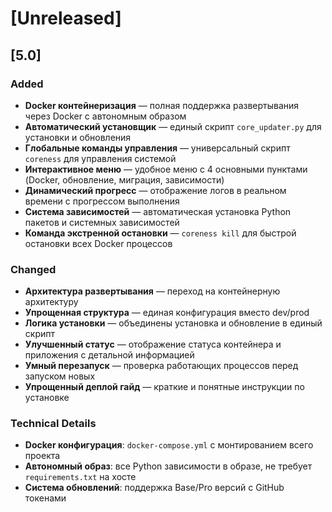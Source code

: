 # [Unreleased]

## [5.0]

### Added
- **Docker контейнеризация** — полная поддержка развертывания через Docker с автономным образом
- **Автоматический установщик** — единый скрипт `core_updater.py` для установки и обновления
- **Глобальные команды управления** — универсальный скрипт `coreness` для управления системой
- **Интерактивное меню** — удобное меню с 4 основными пунктами (Docker, обновление, миграция, зависимости)
- **Динамический прогресс** — отображение логов в реальном времени с прогрессом выполнения
- **Система зависимостей** — автоматическая установка Python пакетов и системных зависимостей
- **Команда экстренной остановки** — `coreness kill` для быстрой остановки всех Docker процессов

### Changed
- **Архитектура развертывания** — переход на контейнерную архитектуру
- **Упрощенная структура** — единая конфигурация вместо dev/prod
- **Логика установки** — объединены установка и обновление в единый скрипт
- **Улучшенный статус** — отображение статуса контейнера и приложения с детальной информацией
- **Умный перезапуск** — проверка работающих процессов перед запуском новых
- **Упрощенный деплой гайд** — краткие и понятные инструкции по установке

### Technical Details
- **Docker конфигурация**: `docker-compose.yml` с монтированием всего проекта
- **Автономный образ**: все Python зависимости в образе, не требует `requirements.txt` на хосте
- **Система обновлений**: поддержка Base/Pro версий с GitHub токенами

